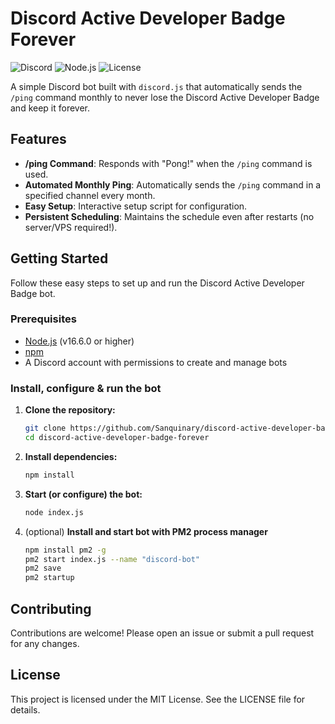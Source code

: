 # Discord Active Developer Badge Forever

![Discord](https://img.shields.io/discord/000000000000000000?logo=discord)
![Node.js](https://img.shields.io/badge/node.js-339933?style=flat&logo=node.js&logoColor=white)
![License](https://img.shields.io/github/license/your-username/discord-active-developer-badge-forever)

A simple Discord bot built with `discord.js` that automatically sends the `/ping` command monthly to never lose the Discord Active Developer Badge and keep it forever.

## Features

- **/ping Command**: Responds with "Pong!" when the `/ping` command is used.
- **Automated Monthly Ping**: Automatically sends the `/ping` command in a specified channel every month.
- **Easy Setup**: Interactive setup script for configuration.
- **Persistent Scheduling**: Maintains the schedule even after restarts (no server/VPS required!).

## Getting Started

Follow these easy steps to set up and run the Discord Active Developer Badge bot.

### Prerequisites

- [Node.js](https://nodejs.org/) (v16.6.0 or higher)
- [npm](https://www.npmjs.com/)
- A Discord account with permissions to create and manage bots

### Install, configure & run the bot

1. **Clone the repository:**

    ```sh
    git clone https://github.com/Sanquinary/discord-active-developer-badge-forever.git
    cd discord-active-developer-badge-forever
    ```

2. **Install dependencies:**

    ```sh
    npm install
    ```

3. **Start (or configure) the bot:**

    ```sh
    node index.js
    ```

4. (optional) **Install and start bot with PM2 process manager**

    ```sh
    npm install pm2 -g
    pm2 start index.js --name "discord-bot"
    pm2 save
    pm2 startup
    ```

## Contributing

Contributions are welcome! Please open an issue or submit a pull request for any changes.

## License

This project is licensed under the MIT License. See the LICENSE file for details.
